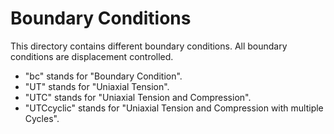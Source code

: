 # Boundary Conditions
This directory contains different boundary conditions.
All boundary conditions are displacement controlled.

- "bc" stands for "Boundary Condition".
- "UT" stands for "Uniaxial Tension".
- "UTC" stands for "Uniaxial Tension and Compression".
- "UTCcyclic" stands for "Uniaxial Tension and Compression with multiple Cycles".
